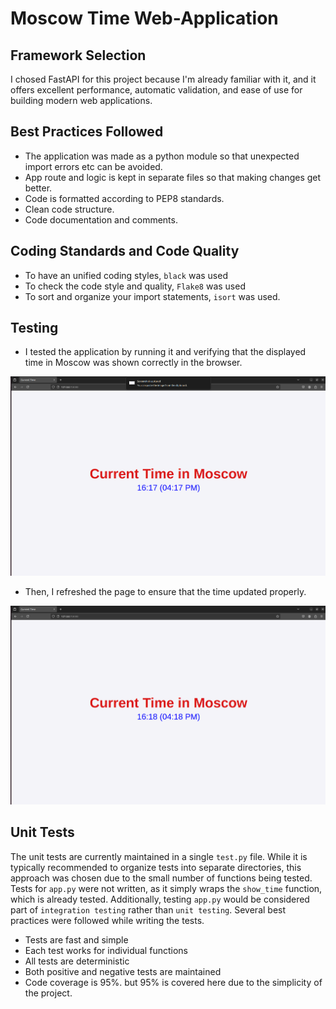 # Moscow Time Web-Application

## Framework Selection

I chosed FastAPI for this project because I'm already familiar with it, and it offers excellent performance, automatic validation, and ease of use for building modern web applications.

## Best Practices Followed

- The application was made as a python module so that unexpected import errors etc can be avoided.
- App route and logic is kept in separate files so that making changes get better.
- Code is formatted according to PEP8 standards.
- Clean code structure.
- Code documentation and comments.

## Coding Standards and Code Quality

- To have an unified coding styles, `black` was used
- To check the code style and quality, `Flake8` was used
- To sort and organize your import statements, `isort` was used.

## Testing

- I tested the application by running it and verifying that the displayed time in Moscow was shown correctly in the browser.

![First Opening](img/1.png)

- Then, I refreshed the page to ensure that the time updated properly.

![Second Opening](img/2.png)


## Unit Tests

The unit tests are currently maintained in a single `test.py` file. While it is typically recommended to organize tests into separate directories, this approach was chosen due to the small number of functions being tested. Tests for `app.py` were not written, as it simply wraps the `show_time` function, which is already tested. Additionally, testing `app.py` would be considered part of `integration testing` rather than `unit testing`. Several best practices were followed while writing the tests.

- Tests are fast and simple
- Each test works for individual functions
- All tests are deterministic
- Both positive and negative tests are maintained
- Code coverage is 95%. but 95% is covered here due to the simplicity of the project.